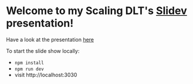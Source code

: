 # Welcome to my Scaling DLT's [Slidev](https://github.com/slidevjs/slidev) presentation!

Have a look at the presentation [here](https://calwritescode.github.io/blockchain_scaling/)

To start the slide show locally:

- `npm install`
- `npm run dev`
- visit http://localhost:3030
